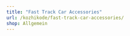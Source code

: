 ```yaml
---
title: "Fast Track Car Accessories"
url: /kozhikode/fast-track-car-accessories/
shop: Allgemein
---
```


